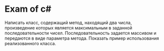 # Exam of c#
Написать класс, содержащий метод, находящий два числа, произведение которых является максимальным в заданной последовательности чисел. Последовательность задается массивом и передаются в виде параметра метода. Показать пример использования реализованного класса.